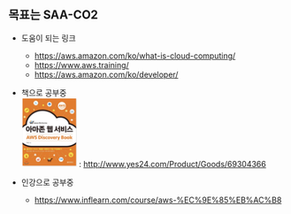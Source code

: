 ## 목표는 SAA-CO2

* 도움이 되는 링크
    * https://aws.amazon.com/ko/what-is-cloud-computing/
    * https://www.aws.training/
    * https://aws.amazon.com/ko/developer/

* 책으로 공부중 <br>
<img width="100" src="images/aws_discovery_book.png"> :  http://www.yes24.com/Product/Goods/69304366

* 인강으로 공부중
    * https://www.inflearn.com/course/aws-%EC%9E%85%EB%AC%B8